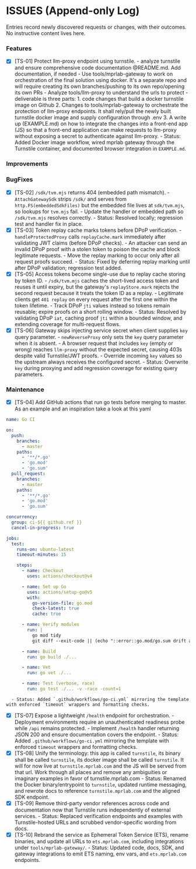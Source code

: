 # ISSUES (Append-only Log)

Entries record newly discovered requests or changes, with their outcomes. No instructive content lives here.

### Features

- [x] [TS-01] Protect llm-proxy endpoint using turnstile.
      - analyze turnstile and ensure comprehensive code documentation @README.md. Add documentation, if needed
      - Use tools/mprlab-gateway to work on orchestration of the final solution using docker. It's a separate repo and will require creating its own branches/pushing to its own repo/opening its own PRs
      - Analyze tools/llm-proxy to understand the urls to protect
      - deliverable is three parts:
            1. code changes that build a docker turnstile image on Github
            2. Changes to tools/mprlab-gateway to orchestrate the protection of llm-proxy endpoints. It shall rely/pull the newly built turnstile docker image and supply configuration through .env
            3. A write up (EXAMPLE.md) on how to integrate the changes into a front-end app (JS) so that a front-end application can make requests to llm-proxy without exposing a secret to authenticate against llm-proxy.
      - Status: Added Docker image workflow, wired mprlab gateway through the Turnstile container, and documented browser integration in `EXAMPLE.md`.

### Improvements

### BugFixes

- [x] [TS-02] `/sdk/tvm.mjs` returns 404 (embedded path mismatch).
      - `AttachGatewaySdk` strips `/sdk/` and serves from `http.FS(embeddedSdkFiles)` but the embedded file lives at `sdk/tvm.mjs`, so lookups for `tvm.mjs` fail.
      - Update the handler or embedded path so `/sdk/tvm.mjs` resolves correctly.
      - Status: Resolved locally; regression test and handler fix in place.
- [X] [TS-03] Token replay cache marks tokens before DPoP verification.
      - `handleProtectedProxy` calls `replayCache.mark` immediately after validating JWT claims (before DPoP checks).
      - An attacker can send an invalid DPoP proof with a stolen token to poison the cache and block legitimate requests.
      - Move the replay marking to occur only after all request proofs succeed.
      - Status: Fixed by deferring replay marking until after DPoP validation; regression test added.
- [x] [TS-05] Access tokens become single-use due to replay cache storing by token ID.
      - `/sdk/tvm.mjs` caches the short-lived access token and reuses it until expiry, but the gateway's `replayStore.mark` rejects the second request because it treats the token ID as a replay.
      - Legitimate clients get `401 replay` on every request after the first one within the token lifetime.
      - Track DPoP `jti` values instead so tokens remain reusable; expire proofs on a short rolling window.
      - Status: Resolved by validating DPoP `iat`, caching proof `jti` within a bounded window, and extending coverage for multi-request flows.
- [x] [TS-06] Gateway skips injecting service secret when client supplies `key` query parameter.
      - `newReverseProxy` only sets the `key` query parameter when it is absent.
      - A browser request that includes `key` (empty or wrong) reaches `llm-proxy` without the expected secret, causing 403s despite valid Turnstile/JWT proofs.
      - Override incoming `key` values so the upstream always receives the configured secret.
      - Status: Overwrite `key` during proxying and add regression coverage for existing query parameters.

### Maintenance

- [x] [TS-04] Add GitHub actions that run go tests before merging to master. As an example and an inspiration take a look at this yaml
```yaml
name: Go CI

on:
  push:
    branches:
      - master
    paths:
      - '**/*.go'
      - 'go.mod'
      - 'go.sum'
  pull_request:
    branches:
      - master
    paths:
      - '**/*.go'
      - 'go.mod'
      - 'go.sum'

concurrency:
  group: ci-${{ github.ref }}
  cancel-in-progress: true

jobs:
  test:
    runs-on: ubuntu-latest
    timeout-minutes: 15

    steps:
      - name: Checkout
        uses: actions/checkout@v4

      - name: Set up Go
        uses: actions/setup-go@v5
        with:
          go-version-file: go.mod
          check-latest: true
          cache: true

      - name: Verify modules
        run: |
          go mod tidy
          git diff --exit-code || (echo "::error::go.mod/go.sum drift after tidy" && exit 1)

      - name: Build
        run: go build ./...

      - name: Vet
        run: go vet ./...

      - name: Test (verbose, race)
        run: go test ./... -v -race -count=1

```
      - Status: Added `.github/workflows/go-ci.yml` mirroring the template with enforced `timeout` wrappers and formatting checks.
- [x] [TS-07] Expose a lightweight `/health` endpoint for orchestration.
      - Deployment environments require an unauthenticated readiness probe while `/api` remains protected.
      - Implement `/health` handler returning JSON 200 and ensure documentation covers the endpoint.
      - Status: Added `.github/workflows/go-ci.yml` mirroring the template with enforced `timeout` wrappers and formatting checks.
- [x] [TS-08] Unify the terminology: this app is called `turnstile`, its binary shall be called `turnstile`, its docker image shall be called `turnstile`. It will for now live at `turnstile.mprlab.com` and the JS will be served from that url. Work through all places and remove any ambiguities or imaginary examples in favor of turnstile.mprlab.com
      - Status: Renamed the Docker binary/entrypoint to `turnstile`, updated runtime messaging, and rewrote docs to reference `turnstile.mprlab.com` and the aligned SDK endpoint.
- [x] [TS-09] Remove third-party vendor references across code and documentation now that Turnstile runs independently of external services.
      - Status: Replaced verification endpoints and examples with Turnstile-hosted URLs and scrubbed vendor-specific wording from docs.
- [x] [TS-10] Rebrand the service as Ephemeral Token Service (ETS), rename binaries, and update all URLs to `ets.mprlab.com`, including integrations under `tools/mprlab-gateway/`.
      - Status: Updated code, docs, SDK, and gateway integrations to emit ETS naming, env vars, and `ets.mprlab.com` endpoints.
